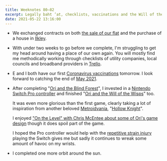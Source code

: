 ```yaml
---
title: Weeknotes 80–82
excerpt: Legally baht ’at, checklists, vaccinations and the Will of the Wisps.
date: 2021-05-22 13:16:00
---
```

*   We exchanged contracts on both [the sale of our flat](/2021/02/07/weeknotes-67/) and the purchase of a house in [Ilkley](https://en.wikipedia.org/wiki/Ilkley).

*   With under two weeks to go before we complete, I'm struggling to get my head around having a place of our own again. You will mostly find me methodically working through checklists of utility companies, local councils and broadband providers in [Trello](https://trello.com).

*   E and I both have our first [Coronavirus vaccinations](https://www.nhs.uk/conditions/coronavirus-covid-19/coronavirus-vaccination/) tomorrow. I look forward to catching the end of [May 2021](https://xkcd.com/2459/).

*   After completing "[Ori and the Blind Forest](/2021/05/02/weeknotes-79/)", I invested in a [Nintendo Switch Pro controller](https://store.nintendo.co.uk/en_gb/-nintendo-switch-pro-controller-000000000002510466.html) and finished "[Ori and the Will of the Wisps](https://www.orithegame.com)" too.

    It was even more glorious than the first game, clearly taking a lot of inspiration from another beloved [Metroidvania](https://en.wikipedia.org/wiki/Metroidvania), "[Hollow Knight](/2019/01/02/2018-yearnotes/)".

    I enjoyed ["On the Level" with Chris McEntee about some of Ori's game design](https://youtu.be/gIdHTL18kTU) though it does spoil part of the game.

    I hoped the Pro controller would help with the [repetitive strain injury](https://www.nhs.uk/conditions/repetitive-strain-injury-rsi/) playing the Switch gives me but sadly it continues to wreak some amount of havoc on my wrists.

*   I completed one more orbit around the sun.
